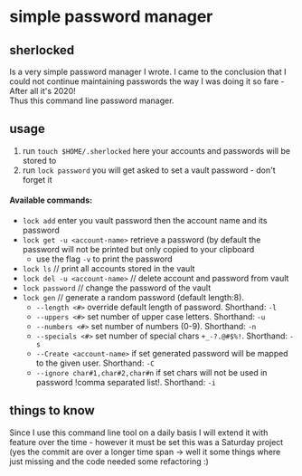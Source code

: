 # simple password manager

## sherlocked
Is a very simple password manager I wrote. I came to the conclusion that I could not continue
maintaining passwords the way I was doing it so fare - After all it's 2020! <br>
Thus this command line password manager.


## usage
1. run `touch $HOME/.sherlocked` here your accounts and passwords will be stored to
2. run `lock password` you will get asked to set a vault password - don't forget it
#### Available commands:
* `lock add` enter you vault password then the account name and its password
* `lock get -u <account-name>` retrieve a password (by default the password will not be printed but only copied to your clipboard
  * use the flag `-v` to print the password
* `lock ls` // print all accounts stored in the vault
* `lock del -u <account-name>` // delete account and password from vault
* `lock password` // change the password of the vault
*  `lock gen` // generate a random password (default length:8).
   * `--length <#>` override default length of password. Shorthand: `-l`
   * `--uppers <#>` set number of upper case letters. Shorthand: `-u`
   * `--numbers <#>` set number of numbers (0-9). Shorthand: `-n`
   * `--specials <#>` set number of special chars `+_-?.@#$%!`. Shorthand: `-s`
   * `--Create <account-name>` if set generated password will be mapped to the given user. Shorthand: `-C`
   * `--ignore char#1,char#2,char#n` if set chars will not be used in password !comma separated list!. Shorthand: `-i`


## things to know
Since I use this command line tool on a daily basis I will extend it with feature over the time - however it must be set this was a Saturday project (yes the commit are over a longer time span -> well it some things where just missing and the code needed some refactoring :)
